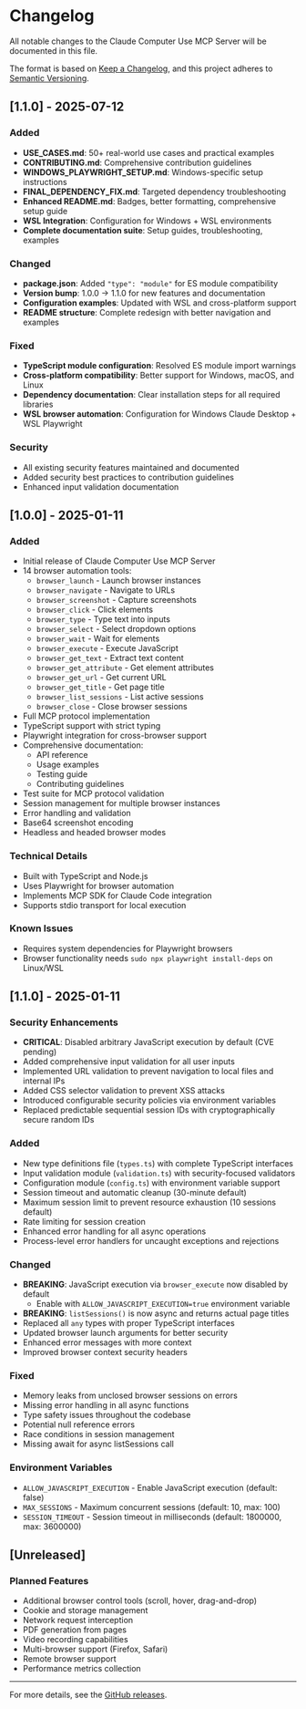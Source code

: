 # Changelog

All notable changes to the Claude Computer Use MCP Server will be documented in this file.

The format is based on [Keep a Changelog](https://keepachangelog.com/en/1.0.0/),
and this project adheres to [Semantic Versioning](https://semver.org/spec/v2.0.0.html).

## [1.1.0] - 2025-07-12

### Added
- **USE_CASES.md**: 50+ real-world use cases and practical examples
- **CONTRIBUTING.md**: Comprehensive contribution guidelines
- **WINDOWS_PLAYWRIGHT_SETUP.md**: Windows-specific setup instructions  
- **FINAL_DEPENDENCY_FIX.md**: Targeted dependency troubleshooting
- **Enhanced README.md**: Badges, better formatting, comprehensive setup guide
- **WSL Integration**: Configuration for Windows + WSL environments
- **Complete documentation suite**: Setup guides, troubleshooting, examples

### Changed
- **package.json**: Added `"type": "module"` for ES module compatibility
- **Version bump**: 1.0.0 → 1.1.0 for new features and documentation
- **Configuration examples**: Updated with WSL and cross-platform support
- **README structure**: Complete redesign with better navigation and examples

### Fixed
- **TypeScript module configuration**: Resolved ES module import warnings
- **Cross-platform compatibility**: Better support for Windows, macOS, and Linux
- **Dependency documentation**: Clear installation steps for all required libraries
- **WSL browser automation**: Configuration for Windows Claude Desktop + WSL Playwright

### Security
- All existing security features maintained and documented
- Added security best practices to contribution guidelines
- Enhanced input validation documentation

## [1.0.0] - 2025-01-11

### Added
- Initial release of Claude Computer Use MCP Server
- 14 browser automation tools:
  - `browser_launch` - Launch browser instances
  - `browser_navigate` - Navigate to URLs
  - `browser_screenshot` - Capture screenshots
  - `browser_click` - Click elements
  - `browser_type` - Type text into inputs
  - `browser_select` - Select dropdown options
  - `browser_wait` - Wait for elements
  - `browser_execute` - Execute JavaScript
  - `browser_get_text` - Extract text content
  - `browser_get_attribute` - Get element attributes
  - `browser_get_url` - Get current URL
  - `browser_get_title` - Get page title
  - `browser_list_sessions` - List active sessions
  - `browser_close` - Close browser sessions
- Full MCP protocol implementation
- TypeScript support with strict typing
- Playwright integration for cross-browser support
- Comprehensive documentation:
  - API reference
  - Usage examples
  - Testing guide
  - Contributing guidelines
- Test suite for MCP protocol validation
- Session management for multiple browser instances
- Error handling and validation
- Base64 screenshot encoding
- Headless and headed browser modes

### Technical Details
- Built with TypeScript and Node.js
- Uses Playwright for browser automation
- Implements MCP SDK for Claude Code integration
- Supports stdio transport for local execution

### Known Issues
- Requires system dependencies for Playwright browsers
- Browser functionality needs `sudo npx playwright install-deps` on Linux/WSL

## [1.1.0] - 2025-01-11

### Security Enhancements
- **CRITICAL**: Disabled arbitrary JavaScript execution by default (CVE pending)
- Added comprehensive input validation for all user inputs
- Implemented URL validation to prevent navigation to local files and internal IPs
- Added CSS selector validation to prevent XSS attacks
- Introduced configurable security policies via environment variables
- Replaced predictable sequential session IDs with cryptographically secure random IDs

### Added
- New type definitions file (`types.ts`) with complete TypeScript interfaces
- Input validation module (`validation.ts`) with security-focused validators
- Configuration module (`config.ts`) with environment variable support
- Session timeout and automatic cleanup (30-minute default)
- Maximum session limit to prevent resource exhaustion (10 sessions default)
- Rate limiting for session creation
- Enhanced error handling for all async operations
- Process-level error handlers for uncaught exceptions and rejections

### Changed
- **BREAKING**: JavaScript execution via `browser_execute` now disabled by default
  - Enable with `ALLOW_JAVASCRIPT_EXECUTION=true` environment variable
- **BREAKING**: `listSessions()` is now async and returns actual page titles
- Replaced all `any` types with proper TypeScript interfaces
- Updated browser launch arguments for better security
- Enhanced error messages with more context
- Improved browser context security headers

### Fixed
- Memory leaks from unclosed browser sessions on errors
- Missing error handling in all async functions
- Type safety issues throughout the codebase
- Potential null reference errors
- Race conditions in session management
- Missing await for async listSessions call

### Environment Variables
- `ALLOW_JAVASCRIPT_EXECUTION` - Enable JavaScript execution (default: false)
- `MAX_SESSIONS` - Maximum concurrent sessions (default: 10, max: 100)
- `SESSION_TIMEOUT` - Session timeout in milliseconds (default: 1800000, max: 3600000)

## [Unreleased]

### Planned Features
- Additional browser control tools (scroll, hover, drag-and-drop)
- Cookie and storage management
- Network request interception
- PDF generation from pages
- Video recording capabilities
- Multi-browser support (Firefox, Safari)
- Remote browser support
- Performance metrics collection

---

For more details, see the [GitHub releases](https://github.com/lukethompson/claude-computer-use-mcp/releases).